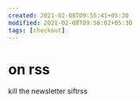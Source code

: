 ```yaml
---
created: 2021-02-08T09:55:41+05:30
modified: 2021-02-08T09:56:02+05:30
tags: [checkout]
---
```


# on rss

kill the newsletter
siftrss

